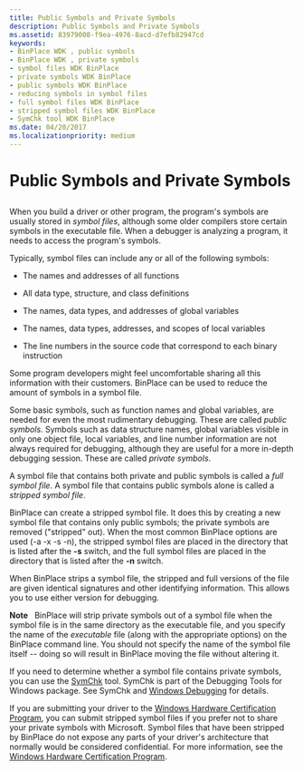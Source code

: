 ```yaml
---
title: Public Symbols and Private Symbols
description: Public Symbols and Private Symbols
ms.assetid: 83979008-f9ea-4976-8acd-d7efb82947cd
keywords:
- BinPlace WDK , public symbols
- BinPlace WDK , private symbols
- symbol files WDK BinPlace
- private symbols WDK BinPlace
- public symbols WDK BinPlace
- reducing symbols in symbol files
- full symbol files WDK BinPlace
- stripped symbol files WDK BinPlace
- SymChk tool WDK BinPlace
ms.date: 04/20/2017
ms.localizationpriority: medium
---
```


# Public Symbols and Private Symbols


## <span id="ddk_public_symbols_and_private_symbols_tools"></span><span id="DDK_PUBLIC_SYMBOLS_AND_PRIVATE_SYMBOLS_TOOLS"></span>


When you build a driver or other program, the program's symbols are usually stored in *symbol files*, although some older compilers store certain symbols in the executable file. When a debugger is analyzing a program, it needs to access the program's symbols.

Typically, symbol files can include any or all of the following symbols:

-   The names and addresses of all functions

-   All data type, structure, and class definitions

-   The names, data types, and addresses of global variables

-   The names, data types, addresses, and scopes of local variables

-   The line numbers in the source code that correspond to each binary instruction

Some program developers might feel uncomfortable sharing all this information with their customers. BinPlace can be used to reduce the amount of symbols in a symbol file.

Some basic symbols, such as function names and global variables, are needed for even the most rudimentary debugging. These are called *public symbols*. Symbols such as data structure names, global variables visible in only one object file, local variables, and line number information are not always required for debugging, although they are useful for a more in-depth debugging session. These are called *private symbols*.

A symbol file that contains both private and public symbols is called a *full symbol file*. A symbol file that contains public symbols alone is called a *stripped symbol file*.

BinPlace can create a stripped symbol file. It does this by creating a new symbol file that contains only public symbols; the private symbols are removed ("stripped" out). When the most common BinPlace options are used (-a -x -s -n), the stripped symbol files are placed in the directory that is listed after the **-s** switch, and the full symbol files are placed in the directory that is listed after the **-n** switch.

When BinPlace strips a symbol file, the stripped and full versions of the file are given identical signatures and other identifying information. This allows you to use either version for debugging.

**Note**   BinPlace will strip private symbols out of a symbol file when the symbol file is in the same directory as the executable file, and you specify the name of the *executable* file (along with the appropriate options) on the BinPlace command line. You should not specify the name of the symbol file itself -- doing so will result in BinPlace moving the file without altering it.

 

If you need to determine whether a symbol file contains private symbols, you can use the [SymChk](https://docs.microsoft.com/windows-hardware/drivers/debugger/symchk) tool. SymChk is part of the Debugging Tools for Windows package. See SymChk and [Windows Debugging](https://docs.microsoft.com/windows-hardware/drivers/debugger/index) for details.

If you are submitting your driver to the [Windows Hardware Certification Program](https://go.microsoft.com/fwlink/p/?linkid=227016), you can submit stripped symbol files if you prefer not to share your private symbols with Microsoft. Symbol files that have been stripped by BinPlace do not expose any parts of your driver's architecture that normally would be considered confidential. For more information, see the [Windows Hardware Certification Program](https://go.microsoft.com/fwlink/p/?linkid=227016).

 

 





